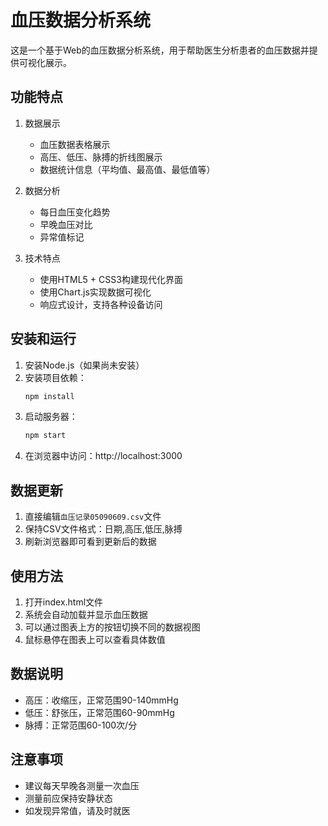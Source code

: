 # 血压数据分析系统

这是一个基于Web的血压数据分析系统，用于帮助医生分析患者的血压数据并提供可视化展示。

## 功能特点

1. 数据展示
   - 血压数据表格展示
   - 高压、低压、脉搏的折线图展示
   - 数据统计信息（平均值、最高值、最低值等）

2. 数据分析
   - 每日血压变化趋势
   - 早晚血压对比
   - 异常值标记

3. 技术特点
   - 使用HTML5 + CSS3构建现代化界面
   - 使用Chart.js实现数据可视化
   - 响应式设计，支持各种设备访问

## 安装和运行

1. 安装Node.js（如果尚未安装）
2. 安装项目依赖：
   ```bash
   npm install
   ```
3. 启动服务器：
   ```bash
   npm start
   ```
4. 在浏览器中访问：http://localhost:3000

## 数据更新

1. 直接编辑`血压记录05090609.csv`文件
2. 保持CSV文件格式：日期,高压,低压,脉搏
3. 刷新浏览器即可看到更新后的数据

## 使用方法

1. 打开index.html文件
2. 系统会自动加载并显示血压数据
3. 可以通过图表上方的按钮切换不同的数据视图
4. 鼠标悬停在图表上可以查看具体数值

## 数据说明

- 高压：收缩压，正常范围90-140mmHg
- 低压：舒张压，正常范围60-90mmHg
- 脉搏：正常范围60-100次/分

## 注意事项

- 建议每天早晚各测量一次血压
- 测量前应保持安静状态
- 如发现异常值，请及时就医 